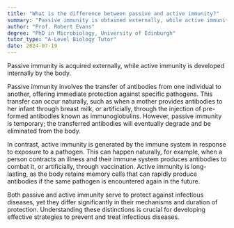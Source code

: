 ```yaml
---
title: "What is the difference between passive and active immunity?"
summary: "Passive immunity is obtained externally, while active immunity is generated internally by the body through its immune response."
author: "Prof. Robert Evans"
degree: "PhD in Microbiology, University of Edinburgh"
tutor_type: "A-Level Biology Tutor"
date: 2024-07-19
---
```


Passive immunity is acquired externally, while active immunity is developed internally by the body.

Passive immunity involves the transfer of antibodies from one individual to another, offering immediate protection against specific pathogens. This transfer can occur naturally, such as when a mother provides antibodies to her infant through breast milk, or artificially, through the injection of pre-formed antibodies known as immunoglobulins. However, passive immunity is temporary; the transferred antibodies will eventually degrade and be eliminated from the body.

In contrast, active immunity is generated by the immune system in response to exposure to a pathogen. This can happen naturally, for example, when a person contracts an illness and their immune system produces antibodies to combat it, or artificially, through vaccination. Active immunity is long-lasting, as the body retains memory cells that can rapidly produce antibodies if the same pathogen is encountered again in the future.

Both passive and active immunity serve to protect against infectious diseases, yet they differ significantly in their mechanisms and duration of protection. Understanding these distinctions is crucial for developing effective strategies to prevent and treat infectious diseases.
    